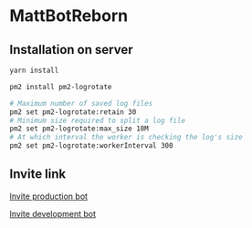 # MattBotReborn

## Installation on server

```bash
yarn install

pm2 install pm2-logrotate

# Maximum number of saved log files
pm2 set pm2-logrotate:retain 30
# Minimum size required to split a log file
pm2 set pm2-logrotate:max_size 10M
# At which interval the worker is checking the log's size
pm2 set pm2-logrotate:workerInterval 300
```

## Invite link

[Invite production bot](https://discord.com/api/oauth2/authorize?client_id=845716376696913960&permissions=8&scope=bot%20applications.commands)

[Invite development bot](https://discord.com/api/oauth2/authorize?client_id=845718174741692446&permissions=8&scope=bot%20applications.commands)
